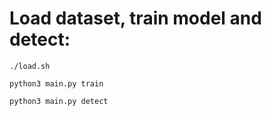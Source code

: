 # Load dataset, train model and detect:

```
./load.sh

python3 main.py train

python3 main.py detect
```
